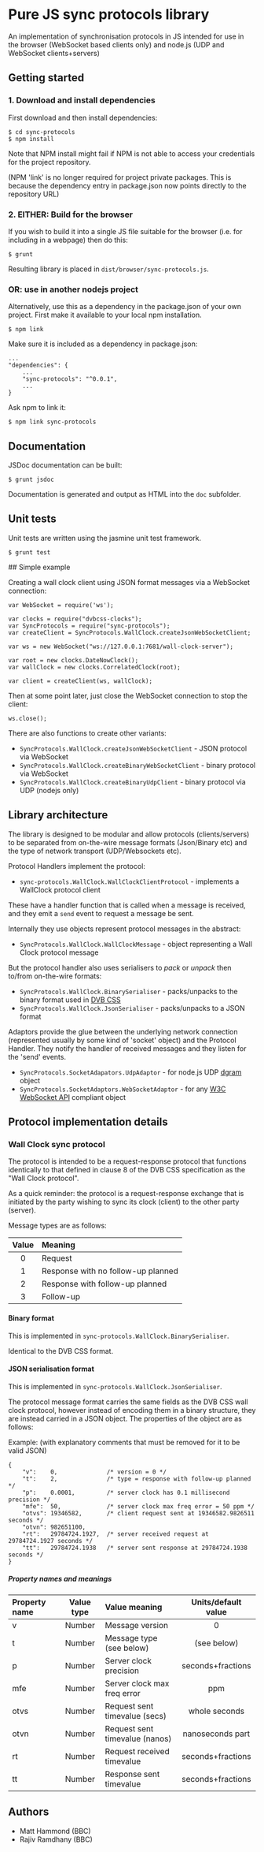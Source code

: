 # Pure JS sync protocols library

An implementation of synchronisation protocols in JS intended for use in the
browser (WebSocket based clients only) and node.js (UDP and WebSocket clients+servers)

## Getting started

### 1. Download and install dependencies

First download and then install dependencies:

    $ cd sync-protocols
    $ npm install

Note that NPM install might fail if NPM is not able to access your credentials for the
project repository.

(NPM 'link' is no longer required for project private packages. This is
because the dependency entry in package.json now points directly to the 
repository URL)


### 2. EITHER: Build for the browser

If you wish to build it into a single JS file suitable for the browser (i.e. 
for including in a webpage) then do this:

    $ grunt
    
Resulting library is placed in `dist/browser/sync-protocols.js`.

### OR: use in another nodejs project

Alternatively, use this as a dependency in the package.json of your own
project. First make it available to your local npm installation.

    $ npm link
    
Make sure it is included as a dependency in package.json:

    ...
    "dependencies": {
        ...
        "sync-protocols": "^0.0.1",
        ...
    }
    
Ask npm to link it:

    $ npm link sync-protocols



## Documentation

JSDoc documentation can be built:

    $ grunt jsdoc

Documentation is generated and output as HTML into the `doc` subfolder.

    
## Unit tests

Unit tests are written using the jasmine unit test framework.

    $ grunt test


## Simple example

Creating a wall clock client using JSON format messages via a WebSocket
connection:
    
    var WebSocket = require('ws');
    
    var clocks = require("dvbcss-clocks");
    var SyncProtocols = require("sync-protocols");
    var createClient = SyncProtocols.WallClock.createJsonWebSocketClient;
    
    var ws = new WebSocket("ws://127.0.0.1:7681/wall-clock-server");
    
    var root = new clocks.DateNowClock();
    var wallClock = new clocks.CorrelatedClock(root);
    
    var client = createClient(ws, wallClock);
    
Then at some point later, just close the WebSocket connection to stop the client:

    ws.close();
    
There are also functions to create other variants:

* `SyncProtocols.WallClock.createJsonWebSocketClient` - JSON protocol via WebSocket
* `SyncProtocols.WallClock.createBinaryWebSocketClient` - binary protocol via WebSocket
* `SyncProtocols.WallClock.createBinaryUdpClient` - binary protocol via UDP (nodejs only)


## Library architecture

The library is designed to be modular and allow protocols (clients/servers) 
to be separated from on-the-wire message formats (Json/Binary etc)
and the type of network transport (UDP/Websockets etc).

Protocol Handlers implement the protocol:

* `sync-protocols.WallClock.WallClockClientProtocol` - implements a WallClock protocol client

These have a handler function that is called when a message is received, and they
emit a `send` event to request a message be sent.

Internally they use objects represent protocol messages in the abstract:

* `SyncProtocols.WallClock.WallClockMessage` - object representing a Wall Clock protocol message
 
But the protocol handler also uses serialisers to *pack* or *unpack* then to/from on-the-wire formats:

* `SyncProtocols.WallClock.BinarySerialiser` - packs/unpacks to the binary format used in [DVB CSS](http://www.etsi.org/deliver/etsi_ts/103200_103299/10328602/01.01.01_60/ts_10328602v010101p.pdf)
* `SyncProtocols.WallClock.JsonSerialiser` - packs/unpacks to a JSON format

Adaptors provide the glue between the underlying network connection (represented usually by
some kind of 'socket' object) and the Protocol Handler. They notify the handler of
received messages and they listen for the 'send' events.

* `SyncProtocols.SocketAdapators.UdpAdaptor` - for node.js UDP [dgram](https://nodejs.org/api/dgram.html) object
* `SyncProtocols.SocketAdaptors.WebSocketAdaptor` - for any [W3C WebSocket API](https://www.w3.org/TR/websockets/) compliant object




## Protocol implementation details

### Wall Clock sync protocol

The protocol is intended to be a request-response protocol that functions
identically to that defined in clause 8 of the DVB CSS specification as the
"Wall Clock protocol".

As a quick reminder: the protocol is a request-response exchange that is
initiated by the party wishing to sync its clock (client)  to the other party
(server).

Message types are as follows:

| Value | Meaning                            |
| :---: | :--------------------------------- |
| 0     | Request                            |
| 1     | Response with no follow-up planned |
| 2     | Response with follow-up planned    |
| 3     | Follow-up                          |


#### Binary format

This is implemented in `sync-protocols.WallClock.BinarySerialiser`.

Identical to the DVB CSS format.

#### JSON serialisation format

This is implemented in `sync-protocols.WallClock.JsonSerialiser`.

The protocol message format carries the same fields as the DVB CSS wall clock
protocol, however instead of encoding them in a binary structure, they are
instead carried in a JSON object. The properties of the object are as follows:

Example: (with explanatory comments that must be removed for it to be valid JSON)

    {
        "v":    0,              /* version = 0 */
        "t":    2,              /* type = response with follow-up planned */
        "p":    0.0001,         /* server clock has 0.1 millisecond precision */
        "mfe":  50,             /* server clock max freq error = 50 ppm */
        "otvs": 19346582,       /* client request sent at 19346582.9826511 seconds */
        "otvn": 982651100,      
        "rt":   29784724.1927,  /* server received request at 29784724.1927 seconds */
        "tt":   29784724.1938   /* server sent response at 29784724.1938 seconds */
    }

##### Property names and meanings

| Property name | Value type | Value meaning                  | Units/default value |
| :------------ | :--------: | :----------------------------- | :-----------------: |
| v             | Number     | Message version                | 0                   |
| t             | Number     | Message type (see below)       | (see below)         |
| p             | Number     | Server clock precision         | seconds+fractions   |
| mfe           | Number     | Server clock max freq error    | ppm                 |
| otvs          | Number     | Request sent timevalue (secs)  | whole seconds       |
| otvn          | Number     | Request sent timevalue (nanos) | nanoseconds part    |
| rt            | Number     | Request received timevalue     | seconds+fractions   |
| tt            | Number     | Response sent timevalue        | seconds+fractions   |


## Authors

 * Matt Hammond (BBC)
 * Rajiv Ramdhany (BBC)
